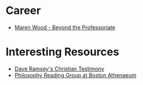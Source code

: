 # Career
-   [Maren Wood - Beyond the Professoriate](https://www.youtube.com/channel/UCR3MbuazzvV51fe_m-l5vIQ)

# Interesting Resources
- [Dave Ramsey's Christian Testimony](https://www.daveramsey.com/askdave/faith/dave-ramseys-testimony)
- [Philosophy Reading Group at Boston Athenaeum](https://www.bostonathenaeum.org/library/discussion-groups/philosophy)
